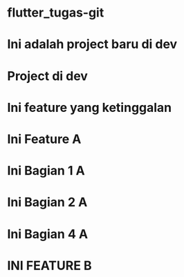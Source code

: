 # flutter_tugas-git

# Ini adalah project baru di dev
# Project di dev
# Ini feature yang ketinggalan
# Ini Feature A
# Ini Bagian 1 A
# Ini Bagian 2 A
# Ini Bagian 4 A

# INI FEATURE B